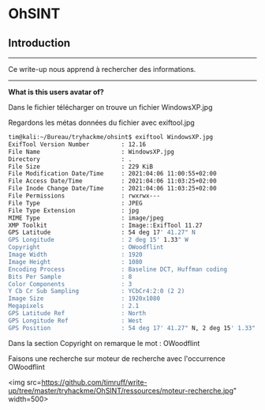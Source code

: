 # OhSINT #

## Introduction ## 
***
Ce write-up nous apprend à rechercher des informations.

***
**What is this users avatar of?**

Dans le fichier télécharger on trouve un fichier WindowsXP.jpg

Regardons les métas données du fichier avec exiftool.jpg
 
 ```bash
 tim@kali:~/Bureau/tryhackme/ohsint$ exiftool WindowsXP.jpg 
ExifTool Version Number         : 12.16
File Name                       : WindowsXP.jpg
Directory                       : .
File Size                       : 229 KiB
File Modification Date/Time     : 2021:04:06 11:00:55+02:00
File Access Date/Time           : 2021:04:06 11:03:25+02:00
File Inode Change Date/Time     : 2021:04:06 11:03:25+02:00
File Permissions                : rwxrwx---
File Type                       : JPEG
File Type Extension             : jpg
MIME Type                       : image/jpeg
XMP Toolkit                     : Image::ExifTool 11.27
GPS Latitude                    : 54 deg 17' 41.27" N
GPS Longitude                   : 2 deg 15' 1.33" W
Copyright                       : OWoodflint
Image Width                     : 1920
Image Height                    : 1080
Encoding Process                : Baseline DCT, Huffman coding
Bits Per Sample                 : 8
Color Components                : 3
Y Cb Cr Sub Sampling            : YCbCr4:2:0 (2 2)
Image Size                      : 1920x1080
Megapixels                      : 2.1
GPS Latitude Ref                : North
GPS Longitude Ref               : West
GPS Position                    : 54 deg 17' 41.27" N, 2 deg 15' 1.33" W
```

Dans la section Copyright on remarque le mot : OWoodflint

Faisons une recherche sur moteur de recherche avec l'occurrence  OWoodflint

<img src=https://github.com/timruff/write-up/tree/master/tryhackme/OhSINT/ressources/moteur-recherche.jpg" width=500>
